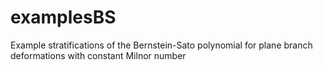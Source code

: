 # examplesBS
Example stratifications of the Bernstein-Sato polynomial for plane branch deformations with constant Milnor number
